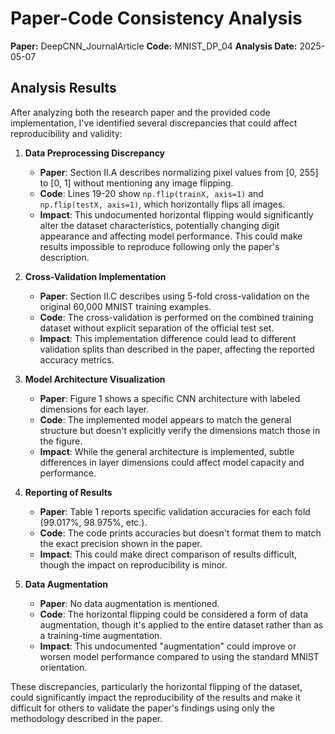 # Paper-Code Consistency Analysis

**Paper:** DeepCNN_JournalArticle
**Code:** MNIST_DP_04
**Analysis Date:** 2025-05-07

## Analysis Results

After analyzing both the research paper and the provided code implementation, I've identified several discrepancies that could affect reproducibility and validity:

1. **Data Preprocessing Discrepancy**
   - **Paper**: Section II.A describes normalizing pixel values from [0, 255] to [0, 1] without mentioning any image flipping.
   - **Code**: Lines 19-20 show `np.flip(trainX, axis=1)` and `np.flip(testX, axis=1)`, which horizontally flips all images.
   - **Impact**: This undocumented horizontal flipping would significantly alter the dataset characteristics, potentially changing digit appearance and affecting model performance. This could make results impossible to reproduce following only the paper's description.

2. **Cross-Validation Implementation**
   - **Paper**: Section II.C describes using 5-fold cross-validation on the original 60,000 MNIST training examples.
   - **Code**: The cross-validation is performed on the combined training dataset without explicit separation of the official test set.
   - **Impact**: This implementation difference could lead to different validation splits than described in the paper, affecting the reported accuracy metrics.

3. **Model Architecture Visualization**
   - **Paper**: Figure 1 shows a specific CNN architecture with labeled dimensions for each layer.
   - **Code**: The implemented model appears to match the general structure but doesn't explicitly verify the dimensions match those in the figure.
   - **Impact**: While the general architecture is implemented, subtle differences in layer dimensions could affect model capacity and performance.

4. **Reporting of Results**
   - **Paper**: Table 1 reports specific validation accuracies for each fold (99.017%, 98.975%, etc.).
   - **Code**: The code prints accuracies but doesn't format them to match the exact precision shown in the paper.
   - **Impact**: This could make direct comparison of results difficult, though the impact on reproducibility is minor.

5. **Data Augmentation**
   - **Paper**: No data augmentation is mentioned.
   - **Code**: The horizontal flipping could be considered a form of data augmentation, though it's applied to the entire dataset rather than as a training-time augmentation.
   - **Impact**: This undocumented "augmentation" could improve or worsen model performance compared to using the standard MNIST orientation.

These discrepancies, particularly the horizontal flipping of the dataset, could significantly impact the reproducibility of the results and make it difficult for others to validate the paper's findings using only the methodology described in the paper.